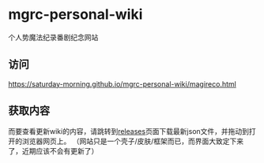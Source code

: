 # mgrc-personal-wiki
个人势魔法纪录番剧纪念网站

## 访问
https://saturday-morning.github.io/mgrc-personal-wiki/magireco.html

## 获取内容
而要查看更新wiki的内容，请跳转到[releases](https://github.com/Saturday-morning/mgrc-personal-wiki/release)页面下载最新json文件，并拖动到打开的浏览器网页上。
（网站只是一个壳子/皮肤/框架而已，而界面大致定下来了，近期应该不会有更新了）
